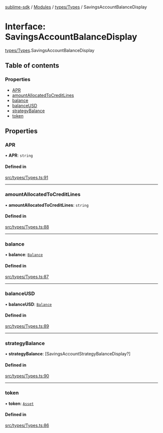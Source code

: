 [sublime-sdk](../README.md) / [Modules](../modules.md) / [types/Types](../modules/types_Types.md) / SavingsAccountBalanceDisplay

# Interface: SavingsAccountBalanceDisplay

[types/Types](../modules/types_Types.md).SavingsAccountBalanceDisplay

## Table of contents

### Properties

- [APR](types_Types.SavingsAccountBalanceDisplay.md#apr)
- [amountAllocatedToCreditLines](types_Types.SavingsAccountBalanceDisplay.md#amountallocatedtocreditlines)
- [balance](types_Types.SavingsAccountBalanceDisplay.md#balance)
- [balanceUSD](types_Types.SavingsAccountBalanceDisplay.md#balanceusd)
- [strategyBalance](types_Types.SavingsAccountBalanceDisplay.md#strategybalance)
- [token](types_Types.SavingsAccountBalanceDisplay.md#token)

## Properties

### APR

• **APR**: `string`

#### Defined in

[src/types/Types.ts:91](https://github.com/sublime-finance/sublime-sdk/blob/711fd4e/src/types/Types.ts#L91)

___

### amountAllocatedToCreditLines

• **amountAllocatedToCreditLines**: `string`

#### Defined in

[src/types/Types.ts:88](https://github.com/sublime-finance/sublime-sdk/blob/711fd4e/src/types/Types.ts#L88)

___

### balance

• **balance**: [`Balance`](types_Types.Balance.md)

#### Defined in

[src/types/Types.ts:87](https://github.com/sublime-finance/sublime-sdk/blob/711fd4e/src/types/Types.ts#L87)

___

### balanceUSD

• **balanceUSD**: [`Balance`](types_Types.Balance.md)

#### Defined in

[src/types/Types.ts:89](https://github.com/sublime-finance/sublime-sdk/blob/711fd4e/src/types/Types.ts#L89)

___

### strategyBalance

• **strategyBalance**: [SavingsAccountStrategyBalanceDisplay?]

#### Defined in

[src/types/Types.ts:90](https://github.com/sublime-finance/sublime-sdk/blob/711fd4e/src/types/Types.ts#L90)

___

### token

• **token**: [`Asset`](types_Types.Asset.md)

#### Defined in

[src/types/Types.ts:86](https://github.com/sublime-finance/sublime-sdk/blob/711fd4e/src/types/Types.ts#L86)
